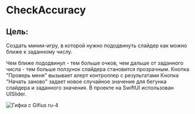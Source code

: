 # CheckAccuracy
## Цель:
Создать минии-игру, в которой нужно пододвинуть слайдер как можно ближе к заданному числу.

Чем ближе пододвинул - тем больше очков, чем дальше от заданного числа - тем больше ползунок слайдера становится прозрачным.
Кнопка "Проверь меня" вызывает алерт контроллер с результатами
Кнопка "Начать заново" задает новое случайное значение для бегунка слайдера и заданного значения.
В проекте на SwiftUI использован UISlider.

![Гифка с Gifius ru-4](https://user-images.githubusercontent.com/121757460/235487824-f2754545-9e87-4baf-a85e-0bfec6a76356.gif)
